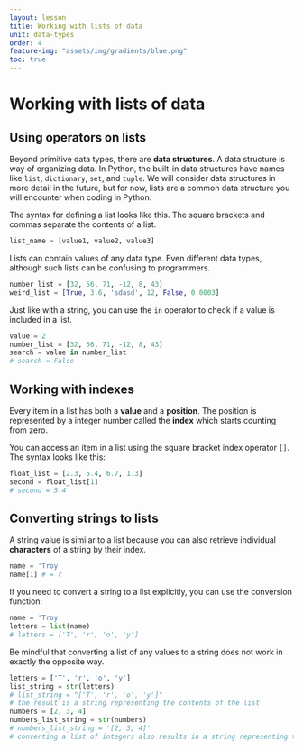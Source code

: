 ```yaml
---
layout: lesson
title: Working with lists of data
unit: data-types
order: 4
feature-img: "assets/img/gradients/blue.png"
toc: true
---
```


# Working with lists of data

## Using operators on lists

Beyond primitive data types, there are **data structures**. A data structure is way of organizing data. In Python, the built-in data structures have names like `list`, `dictionary`, `set`, and `tuple`. We will consider data structures in more detail in the future, but for now, lists are a common data structure you will encounter when coding in Python.

The syntax for defining a list looks like this. The square brackets and commas separate the contents of a list.

```python
list_name = [value1, value2, value3]
```
Lists can contain values of any data type. Even different data types, although such lists can be confusing to programmers.

```python
number_list = [32, 56, 71, -12, 8, 43]
weird_list = [True, 3.6, 'sdasd', 12, False, 0.0003]
```

Just like with a string, you can use the `in` operator to check if a value is included in a list.

```python
value = 2
number_list = [32, 56, 71, -12, 8, 43]
search = value in number_list
# search = False
```

## Working with indexes

Every item in a list has both a **value** and a **position**. The position is represented by a integer number called the **index** which starts counting from zero.

You can access an item in a list using the square bracket index operator `[]`. The syntax looks like this:

```python
float_list = [2.3, 5.4, 6.7, 1.3]
second = float_list[1]
# second = 5.4
```

## Converting strings to lists

A string value is similar to a list because you can also retrieve individual **characters** of a string by their index.

```python
name = 'Troy'
name[1] # = r
```

If you need to convert a string to a list explicitly, you can use the conversion function:

```python
name = 'Troy'
letters = list(name)
# letters = ['T', 'r', 'o', 'y']
```

Be mindful that converting a list of any values to a string does not work in exactly the opposite way.

```python
letters = ['T', 'r', 'o', 'y']
list_string = str(letters)
# list_string = "['T', 'r', 'o', 'y']"
# the result is a string representing the contents of the list
numbers = [2, 3, 4]
numbers_list_string = str(numbers)
# numbers_list_string = '[2, 3, 4]'
# converting a list of integers also results in a string representing the contents of the list
```
